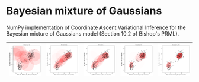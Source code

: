 # Bayesian mixture of Gaussians

NumPy implementation of Coordinate Ascent Variational Inference for the Bayesian mixture of Gaussians model (Section 10.2 of Bishop's PRML).

![](/pngs/iter_0.png) | ![](/pngs/iter_1.png) | ![](/pngs/iter_2.png) | ![](/pngs/iter_5.png) | ![](/pngs/iter_200.png)
:-------------------------:|:-------------------------:|:-------------------------:|:-------------------------:|:-------------------------:|
